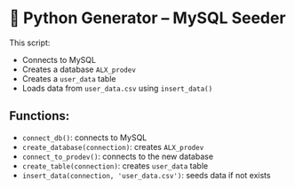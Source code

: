 # 🐍 Python Generator – MySQL Seeder

This script:
- Connects to MySQL
- Creates a database `ALX_prodev`
- Creates a `user_data` table
- Loads data from `user_data.csv` using `insert_data()`

## Functions:
- `connect_db()`: connects to MySQL
- `create_database(connection)`: creates `ALX_prodev`
- `connect_to_prodev()`: connects to the new database
- `create_table(connection)`: creates `user_data` table
- `insert_data(connection, 'user_data.csv')`: seeds data if not exists
